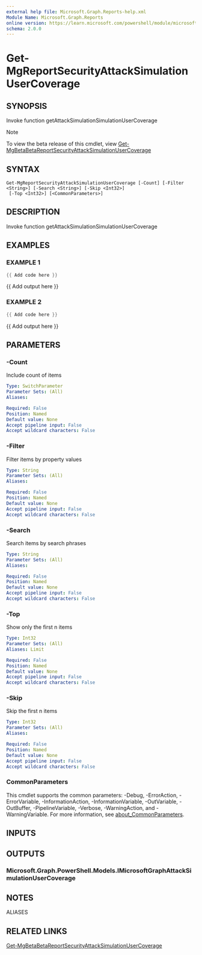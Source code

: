 ```yaml
---
external help file: Microsoft.Graph.Reports-help.xml
Module Name: Microsoft.Graph.Reports
online version: https://learn.microsoft.com/powershell/module/microsoft.graph.reports/get-mgreportsecurityattacksimulationusercoverage
schema: 2.0.0
---
```


# Get-MgReportSecurityAttackSimulationUserCoverage

## SYNOPSIS
Invoke function getAttackSimulationSimulationUserCoverage

> [!NOTE]
> To view the beta release of this cmdlet, view [Get-MgBetaBetaReportSecurityAttackSimulationUserCoverage](/powershell/module/Microsoft.Graph.Beta.Reports/Get-MgBetaReportSecurityAttackSimulationUserCoverage?view=graph-powershell-beta)

## SYNTAX

```
Get-MgReportSecurityAttackSimulationUserCoverage [-Count] [-Filter <String>] [-Search <String>] [-Skip <Int32>]
 [-Top <Int32>] [<CommonParameters>]
```

## DESCRIPTION
Invoke function getAttackSimulationSimulationUserCoverage

## EXAMPLES

### EXAMPLE 1
```powershell
{{ Add code here }}
```

{{ Add output here }}

### EXAMPLE 2
```powershell
{{ Add code here }}
```

{{ Add output here }}

## PARAMETERS

### -Count
Include count of items

```yaml
Type: SwitchParameter
Parameter Sets: (All)
Aliases:

Required: False
Position: Named
Default value: None
Accept pipeline input: False
Accept wildcard characters: False
```

### -Filter
Filter items by property values

```yaml
Type: String
Parameter Sets: (All)
Aliases:

Required: False
Position: Named
Default value: None
Accept pipeline input: False
Accept wildcard characters: False
```

### -Search
Search items by search phrases

```yaml
Type: String
Parameter Sets: (All)
Aliases:

Required: False
Position: Named
Default value: None
Accept pipeline input: False
Accept wildcard characters: False
```

### -Top
Show only the first n items

```yaml
Type: Int32
Parameter Sets: (All)
Aliases: Limit

Required: False
Position: Named
Default value: None
Accept pipeline input: False
Accept wildcard characters: False
```

### -Skip
Skip the first n items

```yaml
Type: Int32
Parameter Sets: (All)
Aliases:

Required: False
Position: Named
Default value: None
Accept pipeline input: False
Accept wildcard characters: False
```

### CommonParameters
This cmdlet supports the common parameters: -Debug, -ErrorAction, -ErrorVariable, -InformationAction, -InformationVariable, -OutVariable, -OutBuffer, -PipelineVariable, -Verbose, -WarningAction, and -WarningVariable. For more information, see [about_CommonParameters](http://go.microsoft.com/fwlink/?LinkID=113216).

## INPUTS

## OUTPUTS

### Microsoft.Graph.PowerShell.Models.IMicrosoftGraphAttackSimulationUserCoverage
## NOTES

ALIASES

## RELATED LINKS
[Get-MgBetaBetaReportSecurityAttackSimulationUserCoverage](/powershell/module/Microsoft.Graph.Beta.Reports/Get-MgBetaReportSecurityAttackSimulationUserCoverage?view=graph-powershell-beta)
